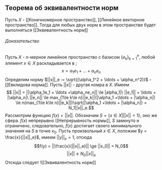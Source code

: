 ## Теорема об эквивалентности норм
Пусть $X$ - [[Конечномерное пространство]], [[Линейное векторное пространство]]. Тогда для любых двух норм в этом пространстве будет выполняться [[Эквивалентность норм]]
###### Доказательство
Пусть $X$ - $n$-мерное линейное пространство с базисом $\{e_k\}_{k=1}^n$, любой элемент $x \in X$ раскладывается в  ;
$$x = \alpha_1e_1 + \ldots + \alpha_ne_n$$
Определим норму $||x||_e := \sqrt{(\alpha_1^2 + \ldots + \alpha_n^2)}$ - [[Евклидова норма]].
Пусть $||x||$ - другая номра в $X$. Имеем
$$ ||x|| = ||\alpha_1e_1 + \ldots +\alpha_ne_n|| \le |alpha_1|\ ||e_1|| + \ldots + |\alpha_n|\ ||e_n|| \le max_{1\le k\le n}||e_k||(|\alpha_1 +\ldots + |\alpha_n|) \le n(max_{1\le k\le n}||e_k||)\sqrt{|\alpha_1 +\ldots + |\alpha_n|} = N_1||x||_e.$$
Рассмотрим функцию $f(x) = ||x||$.
Обозначим $S = \{x \in X| ||x|| = 1\}$, оно же сфера. $f(x)$ непрерывно [[Непрерывность нормы]], $S$ замкнуто и ограничено, следовательно, $f(x)$ достигает своего минимального значения на $S$ в точке $x_0$. Пусть произвольный $x \in X$, положим $y = \frac{x}{||x||_e}$, имеем $||y||_e = 1$, отсюда
$$f(y) = ||\frac{x}{||x||_e}|| \ge ||x_0|| = N_0$$
$$||x|| \ge N_0||x||_e$$
Отсюда следует ![[Эквивалентность норм]]